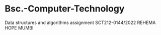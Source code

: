 # Bsc.-Computer-Technology
Data structures and algorithms assignment
SCT212-0144/2022
REHEMA HOPE MUMBI
